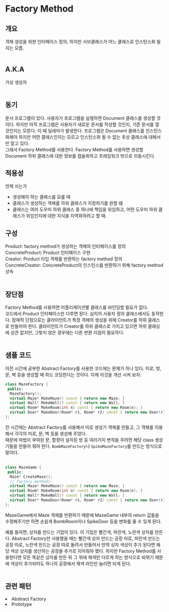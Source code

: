 # Factory Method

## 개요

객체 생성을 위한 인터페이스 정의, 하지만 서브클래스가 어느 클래스로 인스턴스화 될지는 모름.
<br>
<br>

## A.K.A

가상 생성자
<br>
<br>

## 동기

문서 프로그램이 있다. 사용자가 프로그램을 실행하면 Document 클래스를 생성할 것이다. 하지만 아직 프로그램은 사용자가 새로운 문서를 작성할 것인지, 기존 문서를 열 것인지는 모른다. 이 때 딜레마가 발생한다. 프로그램은 Document 클래스를 인스턴스화해야 하지만 어떤 클래스인지는 모르고 인스턴스화 될 수 없는 추상 클래스에 대해서만 알고 있다.
<br>
그래서 Factory Method를 사용한다. Factory Method를 사용하면 생성할 Document 하위 클래스에 대한 정보를 캡슐화하고 프레임워크 밖으로 이동시킨다.

## 적용성

언제 쓰는가

<ul>
<li> 생성해야 하는 클래스를 모를 때
<li> 클래스가 생성하는 객체를 하위 클래스가 지정하기를 원할 떄
<li> 클래스는 여러 도우미 하위 클래스 중 하나에 책임을 위임하고, 어떤 도우미 하위 클래스가 위임인지에 대한 지식을 지역화하려고 할 때.
</ul>

## 구성

Product: factory method가 생성하는 객체의 인터페이스를 정의<br>
ConcreteProduct: Product 인터페이스 구현<br>
Creator: Product 타입 객체를 반환하는 factory method 정의<br>
ConcreteCreator: ConcreteProduct의 인스턴스를 반환하기 위해 factory method 상속
<br><br>

## 장단점
Factory Method를 사용하면 어플리케이션별 클래스를 바인딩할 필요가 없다.<br>
코드에서 Product 인터페이스만 다루면 된다. 심지어 사용자 정의 클래스에서도 동작한다.
잠재적 단점으로는 클라이언트가 특정 객체의 생성을 위해 Creator를 하위 클래스로 만들어야 한다. 클라이언트가 Creator를 하위 클래스로 가지고 있으면 하위 클래싱에 상관 없지만, 그렇지 않은 경우에는 다른 변환 지점이 필요하다.
<br><br>

## 샘플 코드
이전 시간에 공부한 Abstract Factory를 사용한 코드에는 문제가 하나 있다. 미로, 방, 문, 벽 등을 생성할 때 하드 코딩한다는 것이다. 이제 이것을 개선 시켜 보자.

```cpp
class MazeFactory {
 public:
  MazeFactory();
  virtual Maze* MakeMaze() const { return new Maze; }
  virtual Wall* MakeWall() const { return new Wall; }
  virtual Room* MakeRoom(int n) const { return new Room(n); }
  virtual Door* MakeDoor(Room* r1, Room* r2) const { return new Door(r1, r2); }
};
```
전 시간에는 Abstract Factory를 사용해서 미로 생성기 객체를 만들고, 그 객체를 이용해서 각각의 미로, 문, 벽 등을 생성해 주었다.<br>
때문에 마법이 부여된 문, 함정이 설치된 방 등 여러가지 변칙을 주려먼 해당 class 생성기들을 만들어 줘야 한다.
<code>BombMazeFactory</code>나 <code>SpikeMazeFactory</code>를 만드는 방식으로 말이다.<br><br>

```cpp
class MazeGame {
 public:
  Maze* CreateMaze();
  // factory methods:
  virtual Maze* MakeMaze() const { return new Maze; }
  virtual Room* MakeRoom(int n) const { return new Room(n); }
  virtual Wall* MakeWall() const { return new Wall; }
  virtual Door* MakeDoor(Room* r1, Room* r2) const { return new Door(r1, r2); }
};
```
MazeGame에서 Maze 객체를 반환하기 때문에 MazeGame 내부의 return 값들을 수정해주기만 하면 손쉽게 BombRoom이나 SpikeDoor 등을 변화를 줄 수 있게 된다.

예를 들자면, 상자를 만드는 기업이 있다. 이 기업은 빨간색, 파란색, 노란색 상자를 만든다. Abstract Factory만 사용했을 때는 빨간색 상자 만드는 공장 따로, 파란색 만드는 공장 따로, 노란색 만드는 공장 따로 돌려서 만들어서 만약 상자 색상이 추가 된다면 해당 색상 상자를 생산하는 공장을 추가로 지어줘야 했다. 하지만 Factory Method를 사용한다면 모든 똑같은 상자를 만든 뒤 그 위에 채색만 다르게 하는 방식으로 바뀌기 때문에 색상이 추가되어도 하나의 공장에서 채색 라인만 늘리면 되게 된다.
<br><br>
## 관련 패턴
<li>Abstract Factory
<li>Prototype
